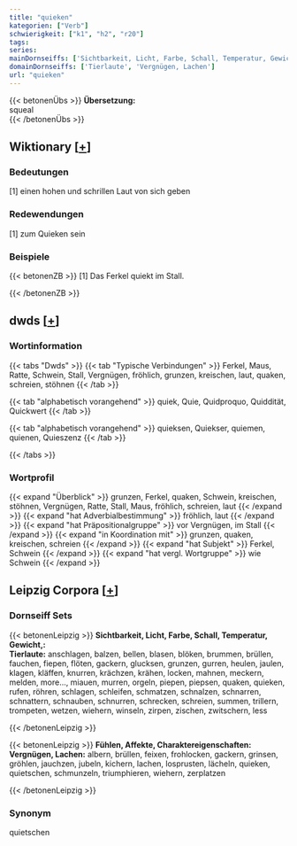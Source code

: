 ```yaml
---
title: "quieken"
kategorien: ["Verb"]
schwierigkeit: ["k1", "h2", "r20"]
tags:
series:
mainDornseiffs: ['Sichtbarkeit, Licht, Farbe, Schall, Temperatur, Gewicht,', 'Fühlen, Affekte, Charaktereigenschaften']
domainDornseiffs: ['Tierlaute', 'Vergnügen, Lachen']
url: "quieken"
---
```


{{< betonenÜbs >}}
**Übersetzung:**  
squeal  
{{< /betonenÜbs >}}

## Wiktionary [[+](https://de.wiktionary.org/wiki/quieken)]

### Bedeutungen
[1] einen hohen und schrillen Laut von sich geben  

### Redewendungen
[1] zum Quieken sein  

### Beispiele
{{< betonenZB >}}
[1] Das Ferkel quiekt im Stall.  

{{< /betonenZB >}}


## dwds [[+](https://www.dwds.de/wb/quieken)]

### Wortinformation
{{< tabs "Dwds" >}}
{{< tab "Typische Verbindungen" >}}
Ferkel, Maus, Ratte, Schwein, Stall, Vergnügen, fröhlich, grunzen, kreischen, laut, quaken, schreien, stöhnen
{{< /tab >}}

{{< tab "alphabetisch vorangehend" >}}
quiek, Quie, Quidproquo, Quiddität, Quickwert
{{< /tab >}}

{{< tab "alphabetisch vorangehend" >}}
quieksen, Quiekser, quiemen, quienen, Quieszenz
{{< /tab >}}

{{< /tabs >}}

### Wortprofil
{{< expand "Überblick" >}} grunzen, Ferkel, quaken, Schwein, kreischen, stöhnen, Vergnügen, Ratte, Stall, Maus, fröhlich, schreien, laut {{< /expand >}}
{{< expand "hat Adverbialbestimmung" >}} fröhlich, laut {{< /expand >}}
{{< expand "hat Präpositionalgruppe" >}} vor Vergnügen, im Stall {{< /expand >}}
{{< expand "in Koordination mit" >}} grunzen, quaken, kreischen, schreien {{< /expand >}}
{{< expand "hat Subjekt" >}} Ferkel, Schwein {{< /expand >}}
{{< expand "hat vergl. Wortgruppe" >}} wie Schwein {{< /expand >}}

## Leipzig Corpora [[+](https://corpora.uni-leipzig.de/en/res?word=quieken&corpusId=deu_newscrawl-public_2018)]

### Dornseiff Sets
{{< betonenLeipzig >}}
**Sichtbarkeit, Licht, Farbe, Schall, Temperatur, Gewicht,:**  
**Tierlaute:** anschlagen, balzen, bellen, blasen, blöken, brummen, brüllen, fauchen, fiepen, flöten, gackern, glucksen, grunzen, gurren, heulen, jaulen, klagen, kläffen, knurren, krächzen, krähen, locken, mahnen, meckern, melden, more..., miauen, murren, orgeln, piepen, piepsen, quaken, quieken, rufen, röhren, schlagen, schleifen, schmatzen, schnalzen, schnarren, schnattern, schnauben, schnurren, schrecken, schreien, summen, trillern, trompeten, wetzen, wiehern, winseln, zirpen, zischen, zwitschern, less  

{{< /betonenLeipzig >}}


{{< betonenLeipzig >}}
**Fühlen, Affekte, Charaktereigenschaften:**  
**Vergnügen, Lachen:** albern, brüllen, feixen, frohlocken, gackern, grinsen, gröhlen, jauchzen, jubeln, kichern, lachen, losprusten, lächeln, quieken, quietschen, schmunzeln, triumphieren, wiehern, zerplatzen  

{{< /betonenLeipzig >}}

### Synonym
quietschen

